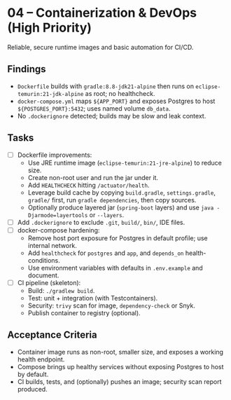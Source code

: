 # 04 – Containerization & DevOps (High Priority)

Reliable, secure runtime images and basic automation for CI/CD.

## Findings

- `Dockerfile` builds with `gradle:8.8-jdk21-alpine` then runs on `eclipse-temurin:21-jdk-alpine` as root; no healthcheck.
- `docker-compose.yml` maps `${APP_PORT}` and exposes Postgres to host `${POSTGRES_PORT}:5432`; uses named volume `db_data`.
- No `.dockerignore` detected; builds may be slow and leak context.

## Tasks

- [ ] Dockerfile improvements:
  - Use JRE runtime image (`eclipse-temurin:21-jre-alpine`) to reduce size.
  - Create non-root user and run the jar under it.
  - Add `HEALTHCHECK` hitting `/actuator/health`.
  - Leverage build cache by copying `build.gradle`, `settings.gradle`, `gradle/` first, run `gradle dependencies`, then copy sources.
  - Optionally produce layered jar (`spring-boot` layers) and use `java -Djarmode=layertools` or `--layers`.
- [ ] Add `.dockerignore` to exclude `.git`, `build/`, `bin/`, IDE files.
- [ ] docker-compose hardening:
  - Remove host port exposure for Postgres in default profile; use internal network.
  - Add `healthcheck` for `postgres` and `app`, and `depends_on` health-conditions.
  - Use environment variables with defaults in `.env.example` and document.
- [ ] CI pipeline (skeleton):
  - Build: `./gradlew build`.
  - Test: unit + integration (with Testcontainers).
  - Security: `trivy` scan for image, `dependency-check` or Snyk.
  - Publish container to registry (optional).

## Acceptance Criteria

- Container image runs as non-root, smaller size, and exposes a working health endpoint.
- Compose brings up healthy services without exposing Postgres to host by default.
- CI builds, tests, and (optionally) pushes an image; security scan report produced.
